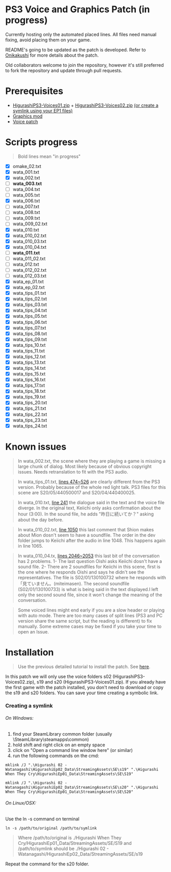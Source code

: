 # PS3 Voice and Graphics Patch (in progress)

Currently hosting only the automated placed lines. All files need manual fixing, avoid placing them on your game.

README's going to be updated as the patch is developed. Refer to [Onikakushi](https://github.com/higurashi-mod/onikakushi) for more details about the patch.

Old collaborators welcome to join the repository, however it's still preferred to fork the repository and update through pull requests.


# Prerequisites

* [HigurashiPS3-Voices01.zip](https://mega.nz/#!vgdQkIrK!6Ral1MRTC266DVg4SM-P01s3Gnflo2StDdF0RrgigrY) + [HigurashiPS3-Voices02.zip](https://mega.nz/#!bQgCFK7S!Z_cFqU4WxFEo9RKONlh8dGGn7SkoEhKcodcP7uwmZqQ) [(or create a symlink using your EP1 files)](https://github.com/higurashi-mod/watanagashi#installation)
* [Graphics mod](https://www.mediafire.com/folder/ggd83ppkclafg/Higurashi_EP2_-_Graphic_mods)
* [Voice patch](https://github.com/higurashi-mod/watanagashi/archive/master.zip)

# Scripts progress

>Bold lines mean "in progress"

- [x] omake_02.txt
- [x] wata_001.txt
- [x] wata_002.txt
- [ ] **wata_003.txt**
- [ ] wata_004.txt
- [ ] wata_005.txt
- [x] wata_006.txt
- [ ] wata_007.txt
- [ ] wata_008.txt
- [ ] wata_009.txt
- [ ] wata_009_02.txt
- [x] wata_010.txt
- [x] wata_010_02.txt
- [x] wata_010_03.txt
- [x] wata_010_04.txt
- [ ] **wata_011.txt**
- [ ] wata_011_02.txt
- [ ] wata_012.txt
- [ ] wata_012_02.txt
- [ ] wata_012_03.txt
- [x] wata_ep_01.txt
- [x] wata_ep_02.txt
- [x] wata_tips_01.txt
- [x] wata_tips_02.txt
- [x] wata_tips_03.txt
- [x] wata_tips_04.txt
- [x] wata_tips_05.txt
- [x] wata_tips_06.txt
- [x] wata_tips_07.txt
- [x] wata_tips_08.txt
- [x] wata_tips_09.txt
- [x] wata_tips_10.txt
- [x] wata_tips_11.txt
- [x] wata_tips_12.txt
- [x] wata_tips_13.txt
- [x] wata_tips_14.txt
- [x] wata_tips_15.txt
- [x] wata_tips_16.txt
- [x] wata_tips_17.txt
- [x] wata_tips_18.txt
- [x] wata_tips_19.txt
- [x] wata_tips_20.txt
- [x] wata_tips_21.txt
- [x] wata_tips_22.txt
- [x] wata_tips_23.txt
- [x] wata_tips_24.txt

# Known issues

> In wata_002.txt, the scene where they are playing a game is missing a large chunk of dialog. Most likely because of obvious copyright issues. Needs retranslation to fit with the PS3 audio.

> In wata_tips_01.txt, [lines 474~526](https://github.com/higurashi-mod/watanagashi/blob/master/Update/wata_tips_01.txt#L474-L526) are clearly different from the PS3 version. Probably because of the whole red light talk. PS3 files for this scene are S20/05/440500017 and S20/04/440400025.

>In wata_010.txt, [line 241](https://github.com/higurashi-mod/watanagashi/blob/master/Update/wata_010.txt#L241) the dialogue said in the text and the voice file diverge. In the original text, Keiichi only asks confirmation about the hour (3:00). In the sound file, he adds "昨日に続いてか？" asking about the day before.

>In wata_010_02.txt, [line 1050](https://github.com/higurashi-mod/watanagashi/blob/master/Update/wata_010_02.txt#L1050) this last comment that Shion makes about Mion dosn't seem to have a soundfile. The order in the dev folder jumps to Keiichi after the audio in line 1048. This happens again in line 1065.

>In wata_010_04.tx, [lines 2046~2053](https://github.com/higurashi-mod/watanagashi/blob/master/Update/wata_010_04.txt#L2046-L2053) this last bit of the conversation has 2 problems.
>1- The last question Oishi asks Keiichi dosn't have a sound file.
>2- There are 2 soundfiles for Keiichi in this scene, first is the one where he responds Oishi and says he didn't see the representatives. The file is S02/01/130100732 where he responds with 「見ていません。(miteimasen). The second soundfile (S02/01/130100733) is what is being said in the text displayed.I left only the second sound file, since it won't change the meaning of the conversation.

> Some voiced lines might end early if you are a slow header or playing with auto mode. There are too many cases of split lines (PS3 and PC version share the same script, but the reading is different) to fix manually. Some extreme cases may be fixed if you take your time to open an Issue.

# Installation

> Use the previous detailed tutorial to install the patch. See [here](https://github.com/higurashi-mod/onikakushi#installation).

In this patch we will only use the voice folders s02 (HigurashiPS3-Voices02.zip), s19 and s20 (HigurashiPS3-Voices01.zip). If you already have the first game with the patch installed, you don't need to download or copy the s19 and s20 folders. You can save your time creating a symbolic link.

### Creating a symlink

###### On Windows:
1. find your SteamLibrary common folder (usually \SteamLibrary\steamapps\common)
2. hold shift and right click on an empty space
3. click on "Open a command line window here" (or similar)
4. run the following commands on the cmd:
```
mklink /J ".\Higurashi 02 - Watanagashi\HigurashiEp02_Data\StreamingAssets\SE\s19" ".\Higurashi When They Cry\HigurashiEp01_Data\StreamingAssets\SE\S19"

mklink /J ".\Higurashi 02 - Watanagashi\HigurashiEp02_Data\StreamingAssets\SE\s20" ".\Higurashi When They Cry\HigurashiEp01_Data\StreamingAssets\SE\S20"
```


###### On Linux/OSX:
Use the ln -s command on terminal
```
ln -s /path/to/original /path/to/symlink
```
>Where /path/to/original is ./Higurashi When They Cry/HigurashiEp01_Data/StreamingAssets/SE/S19 and /path/to/symlink should be ./Higurashi 02 - Watanagashi/HigurashiEp02_Data/StreamingAssets/SE/s19

Repeat the command for the s20 folder.
